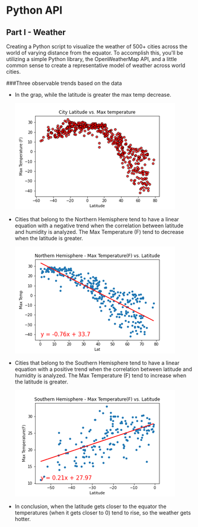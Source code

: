 # Python API 

## Part I - Weather

Creating a Python script to visualize the weather of 500+ cities across the world of varying distance from the equator. To accomplish this, you'll be utilizing a simple Python library, the OpenWeatherMap API, and a little common sense to create a representative model of weather across world cities.

###Three observable trends based on the data

* In the grap, while the latitude is greater the max temp decrease.

  ![latitud_vs_maxtemp](Images/latvsmmaxtemp.png)

* Cities that belong to the Northern Hemisphere tend to have a linear equation with a negative trend when the correlation between latitude and humidity is analyzed. The Max Temperature (F) tend to decrease when the latitude is greater.
  
  ![northern_latitude_vd_maxtemp](Images/norlatvsmaxtem.png)

* Cities that belong to the Southern Hemisphere tend to have a linear equation with a positive trend when the correlation between latitude and humidity is analyzed. The Max Temperature (F) tend to increase when the latitude is greater.
  
  ![northern_latitude_vd_maxtemp](Images/soulatvsmaxtem.png)
  
*  In conclusion, when the latitude gets closer to the equator the temperatures (when it gets closer to 0) tend to rise, so the weather gets hotter.
  

